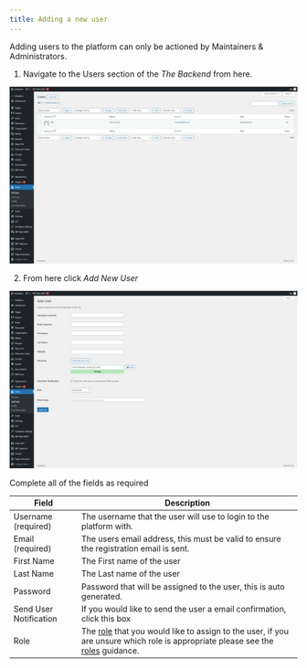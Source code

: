 ```yaml
---
title: Adding a new user
---
```


Adding users to the platform can only be actioned by Maintainers & Administrators.

1. Navigate to the Users section of the _The Backend_ from here.

![alt text](../../../images/os-users.jpeg)

2. From here click _Add New User_ 

![alt text](../../../images/os-new-user.jpeg)

Complete all of the fields as required 

Field | Description
|------| ----------
Username (required) | The username that the user will use to login to the platform with.
Email (required) | The users email address, this must be valid to ensure the registration email is sent. 	
First Name	| The First name of the user
Last Name	| The Last name of the user 
Password | Password that will be assigned to the user, this is auto generated. 
Send User Notification	| If you would like to send the user a email confirmation, click this box
Role | The [role](the-backend/user-management/roles.md) that you would like to assign to the user, if you are unsure which role is appropriate please see the [roles](the-backend/user-management/roles.md) guidance. 